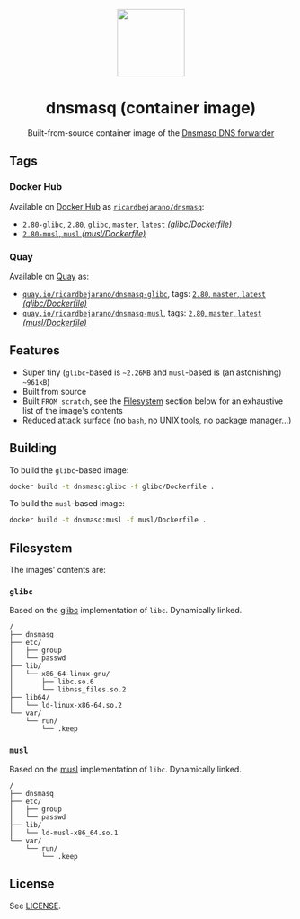 <p align=center><img src=https://emojipedia-us.s3.dualstack.us-west-1.amazonaws.com/thumbs/320/apple/155/performing-arts_1f3ad.png width=120px></p>
<h1 align=center>dnsmasq (container image)</h1>
<p align=center>Built-from-source container image of the <a href=http://www.thekelleys.org.uk/dnsmasq/doc.html>Dnsmasq DNS forwarder</a></p>


## Tags

### Docker Hub

Available on [Docker Hub](https://hub.docker.com) as [`ricardbejarano/dnsmasq`](https://hub.docker.com/r/ricardbejarano/dnsmasq):

- [`2.80-glibc`, `2.80`, `glibc`, `master`, `latest` *(glibc/Dockerfile)*](https://github.com/ricardbejarano/dnsmasq/blob/master/glibc/Dockerfile)
- [`2.80-musl`, `musl` *(musl/Dockerfile)*](https://github.com/ricardbejarano/dnsmasq/blob/master/musl/Dockerfile)

### Quay

Available on [Quay](https://quay.io) as:

- [`quay.io/ricardbejarano/dnsmasq-glibc`](https://quay.io/repository/ricardbejarano/dnsmasq-glibc), tags: [`2.80`, `master`, `latest` *(glibc/Dockerfile)*](https://github.com/ricardbejarano/dnsmasq/blob/master/glibc/Dockerfile)
- [`quay.io/ricardbejarano/dnsmasq-musl`](https://quay.io/repository/ricardbejarano/dnsmasq-musl), tags: [`2.80`, `master`, `latest` *(musl/Dockerfile)*](https://github.com/ricardbejarano/dnsmasq/blob/master/musl/Dockerfile)


## Features

* Super tiny (`glibc`-based is `~2.26MB` and `musl`-based is (an astonishing) `~961kB`)
* Built from source
* Built `FROM scratch`, see the [Filesystem](#Filesystem) section below for an exhaustive list of the image's contents
* Reduced attack surface (no `bash`, no UNIX tools, no package manager...)


## Building

To build the `glibc`-based image:

```bash
docker build -t dnsmasq:glibc -f glibc/Dockerfile .
```

To build the `musl`-based image:

```bash
docker build -t dnsmasq:musl -f musl/Dockerfile .
```


## Filesystem

The images' contents are:

### `glibc`

Based on the [glibc](https://www.gnu.org/software/libc/) implementation of `libc`. Dynamically linked.

```
/
├── dnsmasq
├── etc/
│   ├── group
│   └── passwd
├── lib/
│   └── x86_64-linux-gnu/
│       ├── libc.so.6
│       └── libnss_files.so.2
├── lib64/
│   └── ld-linux-x86-64.so.2
└── var/
    └── run/
        └── .keep
```

### `musl`

Based on the [musl](https://www.musl-libc.org/) implementation of `libc`. Dynamically linked.

```
/
├── dnsmasq
├── etc/
│   ├── group
│   └── passwd
├── lib/
│   └── ld-musl-x86_64.so.1
└── var/
    └── run/
        └── .keep
```


## License

See [LICENSE](https://github.com/ricardbejarano/dnsmasq/blob/master/LICENSE).
